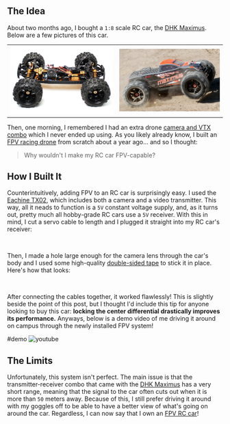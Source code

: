 ## The Idea

About two months ago, I bought a `1:8` scale RC car, the [DHK Maximus](https://www.banggood.com/DHK-8382-Maximus-1-8-120A-85KM-H-4WD-Brushless-Monster-Truck-RC-Car-p-1160581.html?cur_warehouse=CN&rmmds=search). Below are a few pictures of this car.

|                                                  |                                                               |
| ------------------------------------------------ | ------------------------------------------------------------- |
| ![DHK maximus internals](dhk8382d_1024x1024.jpg) | ![DHK maximus in its natural habitat](dhk-maximus-opener.jpg) |

Then, one morning, I remembered I had an extra drone [camera and VTX combo](https://www.banggood.com/Eachine-TX03-NTSC-Super-Mini-0-or-25mW-or-50mW-or-200mW-Switchable-AIO-5_8G-72CH-VTX-600TVL-1-or-3-Cmos-FPV-Camera-p-1104884.html?cur_warehouse=CN&rmmds=search) which I never ended up using. As you likely already know, I built an [FPV racing drone](../FPV-Racing-Drone/) from scratch about a year ago... and so I thought:

> Why wouldn't I make my RC car FPV-capable?

## How I Built It

Counterintuitively, adding FPV to an RC car is surprisingly easy. I used the [Eachine TX02](https://www.banggood.com/Eachine-TX03-NTSC-Super-Mini-0-or-25mW-or-50mW-or-200mW-Switchable-AIO-5_8G-72CH-VTX-600TVL-1-or-3-Cmos-FPV-Camera-p-1104884.html?cur_warehouse=CN&rmmds=search), which includes both a camera and a video transmitter. This way, all it neads to function is a `5V` constant voltage supply, and, as it turns out, pretty much all hobby-grade RC cars use a `5V` receiver. With this in mind, I cut a servo cable to length and I plugged it straight into my RC car's receiver:

![]()

Then, I made a hole large enough for the camera lens through the car's body and I used some high-quality [double-sided tape](https://www.scotchbrand.com/3M/en_US/scotch-brand/products/catalog/~/Scotch-Mount-Clear-Double-Sided-Mounting-Tape/?N=4335+3289430110+3294529207&rt=rud) to stick it in place. Here's how that looks:

![]()

After connecting the cables together, it worked flawlessly! This is slightly beside the point of this post, but I thought I'd include this tip for anyone looking to buy this car: **locking the center differential drastically improves its performance.** Anyways, below is a demo video of me driving it around on campus through the newly installed FPV system!

#demo
![youtube](https://youtube.com)

## The Limits

Unfortunately, this system isn't perfect. The main issue is that the transmitter-receiver combo that came with the [DHK Maximus](https://www.banggood.com/DHK-8382-Maximus-1-8-120A-85KM-H-4WD-Brushless-Monster-Truck-RC-Car-p-1160581.html?cur_warehouse=CN&rmmds=search) has a very short range, meaning that the signal to the car often cuts out when it is more than `50` meters away. Because of this, I still prefer driving it around with my goggles off to be able to have a better view of what's going on around the car. Regardless, I can now say that I own an [FPV RC car](https://www.banggood.com/Eachine-TX03-NTSC-Super-Mini-0-or-25mW-or-50mW-or-200mW-Switchable-AIO-5_8G-72CH-VTX-600TVL-1-or-3-Cmos-FPV-Camera-p-1104884.html?cur_warehouse=CN&rmmds=search)!
